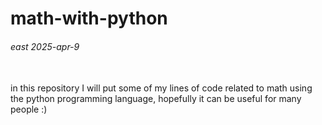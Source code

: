# math-with-python
<h6>east 2025-apr-9</h6> <br>
in this repository I will put some of my lines of code related to math using the python programming language, hopefully it can be useful for many people :)
